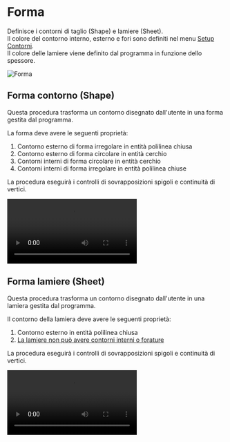 # Forma

Definisce i contorni di taglio (Shape) e lamiere (Sheet).<br />
Il colore del contorno interno, esterno e fori sono definiti nel menu [Setup Contorni](/guida/menu-generale/setup/menu-setup/setup-contorni).<br />
Il colore delle lamiere viene definito dal programma in funzione dello spessore.

![Forma](/contorno/forma.png)

## Forma contorno (Shape)

Questa procedura trasforma un contorno disegnato dall'utente in una forma gestita dal programma.

La forma deve avere le seguenti proprietà:

1. Contorno esterno di forma irregolare in entità polilinea chiusa
2. Contorno esterno di forma circolare in entità cerchio
3. Contorni interni di forma circolare in entità cerchio
4. Contorni interni di forma irregolare in entità polilinea chiuse

La procedura eseguirà i controlli di sovrapposizioni spigoli e continuità di vertici.

<video controls>
    <source src="/contorno/forma-contorno.mp4" type="video/mp4">
</video>

## Forma lamiere (Sheet)

Questa procedura trasforma un contorno disegnato dall'utente in una lamiera gestita dal programma.

Il contorno della lamiera deve avere le seguenti proprietà:

1. Contorno esterno in entità polilinea chiusa
2. <u>La lamiere non può avere contorni interni o forature</u>

La procedura eseguirà i controlli di sovrapposizioni spigoli e continuità di vertici.

<video controls>
    <source src="/contorno/forma-lamiere.mp4" type="video/mp4">
</video>
